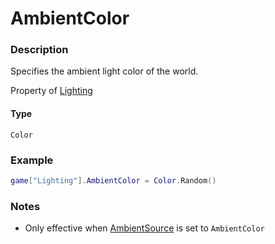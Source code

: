 # AmbientColor

### Description

Specifies the ambient light color of the world.

Property of [Lighting](/classes/Lighting/)

#### Type

`Color`

### Example

```lua
game["Lighting"].AmbientColor = Color.Random()
```

### Notes

- Only effective when [AmbientSource](/classes/Lighting/Properties/AmbientSource) is set to `AmbientColor`
